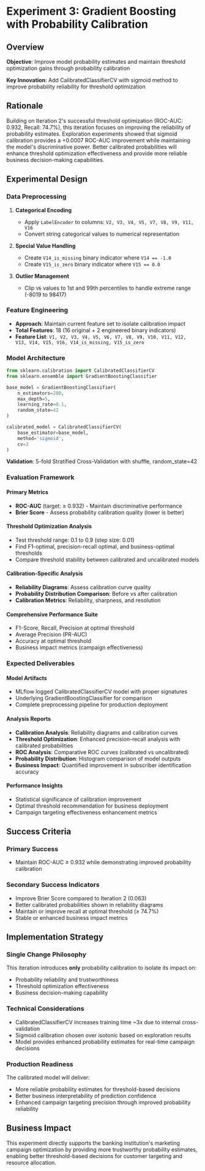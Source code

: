 # Experiment 3: Gradient Boosting with Probability Calibration

## Overview
**Objective**: Improve model probability estimates and maintain threshold optimization gains through probability calibration

**Key Innovation**: Add CalibratedClassifierCV with sigmoid method to improve probability reliability for threshold optimization

## Rationale
Building on Iteration 2's successful threshold optimization (ROC-AUC: 0.932, Recall: 74.7%), this iteration focuses on improving the reliability of probability estimates. Exploration experiments showed that sigmoid calibration provides a +0.0007 ROC-AUC improvement while maintaining the model's discriminative power. Better calibrated probabilities will enhance threshold optimization effectiveness and provide more reliable business decision-making capabilities.

## Experimental Design

### Data Preprocessing
1. **Categorical Encoding**
   - Apply `LabelEncoder` to columns: `V2, V3, V4, V5, V7, V8, V9, V11, V16`
   - Convert string categorical values to numerical representation

2. **Special Value Handling** 
   - Create `V14_is_missing` binary indicator where `V14 == -1.0`
   - Create `V15_is_zero` binary indicator where `V15 == 0.0`

3. **Outlier Management**
   - Clip `V6` values to 1st and 99th percentiles to handle extreme range (-8019 to 98417)

### Feature Engineering
- **Approach**: Maintain current feature set to isolate calibration impact
- **Total Features**: 18 (16 original + 2 engineered binary indicators)
- **Feature List**: `V1, V2, V3, V4, V5, V6, V7, V8, V9, V10, V11, V12, V13, V14, V15, V16, V14_is_missing, V15_is_zero`

### Model Architecture
```python
from sklearn.calibration import CalibratedClassifierCV
from sklearn.ensemble import GradientBoostingClassifier

base_model = GradientBoostingClassifier(
    n_estimators=200,
    max_depth=5, 
    learning_rate=0.1,
    random_state=42
)

calibrated_model = CalibratedClassifierCV(
    base_estimator=base_model,
    method='sigmoid',
    cv=3
)
```

**Validation**: 5-fold Stratified Cross-Validation with shuffle, random_state=42

### Evaluation Framework

#### Primary Metrics
- **ROC-AUC** (target: ≥ 0.932) - Maintain discriminative performance
- **Brier Score** - Assess probability calibration quality (lower is better)

#### Threshold Optimization Analysis
- Test threshold range: 0.1 to 0.9 (step size: 0.01)
- Find F1-optimal, precision-recall optimal, and business-optimal thresholds
- Compare threshold stability between calibrated and uncalibrated models

#### Calibration-Specific Analysis
- **Reliability Diagrams**: Assess calibration curve quality
- **Probability Distribution Comparison**: Before vs after calibration
- **Calibration Metrics**: Reliability, sharpness, and resolution

#### Comprehensive Performance Suite
- F1-Score, Recall, Precision at optimal threshold
- Average Precision (PR-AUC)
- Accuracy at optimal threshold  
- Business impact metrics (campaign effectiveness)

### Expected Deliverables

#### Model Artifacts
- MLflow logged CalibratedClassifierCV model with proper signatures
- Underlying GradientBoostingClassifier for comparison
- Complete preprocessing pipeline for production deployment

#### Analysis Reports  
- **Calibration Analysis**: Reliability diagrams and calibration curves
- **Threshold Optimization**: Enhanced precision-recall analysis with calibrated probabilities
- **ROC Analysis**: Comparative ROC curves (calibrated vs uncalibrated)
- **Probability Distribution**: Histogram comparison of model outputs
- **Business Impact**: Quantified improvement in subscriber identification accuracy

#### Performance Insights
- Statistical significance of calibration improvement
- Optimal threshold recommendation for business deployment
- Campaign targeting effectiveness enhancement metrics

## Success Criteria

### Primary Success
- Maintain ROC-AUC ≥ 0.932 while demonstrating improved probability calibration

### Secondary Success Indicators  
- Improve Brier Score compared to Iteration 2 (0.063)
- Better calibrated probabilities shown in reliability diagrams
- Maintain or improve recall at optimal threshold (≥ 74.7%)
- Stable or enhanced business impact metrics

## Implementation Strategy

### Single Change Philosophy
This iteration introduces **only** probability calibration to isolate its impact on:
- Probability reliability and trustworthiness
- Threshold optimization effectiveness  
- Business decision-making capability

### Technical Considerations
- CalibratedClassifierCV increases training time ~3x due to internal cross-validation
- Sigmoid calibration chosen over isotonic based on exploration results
- Model provides enhanced probability estimates for real-time campaign decisions

### Production Readiness
The calibrated model will deliver:
- More reliable probability estimates for threshold-based decisions
- Better business interpretability of prediction confidence
- Enhanced campaign targeting precision through improved probability reliability

## Business Impact
This experiment directly supports the banking institution's marketing campaign optimization by providing more trustworthy probability estimates, enabling better threshold-based decisions for customer targeting and resource allocation.